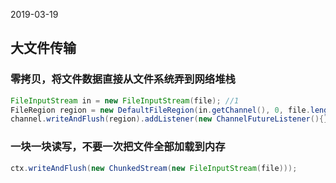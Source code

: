 2019-03-19

## 大文件传输

### 零拷贝，将文件数据直接从文件系统弄到网络堆栈

```java
FileInputStream in = new FileInputStream(file); //1
FileRegion region = new DefaultFileRegion(in.getChannel(), 0, file.length()); //2
channel.writeAndFlush(region).addListener(new ChannelFutureListener(){});
```

### 一块一块读写，不要一次把文件全部加载到内存

```java
ctx.writeAndFlush(new ChunkedStream(new FileInputStream(file)));
```